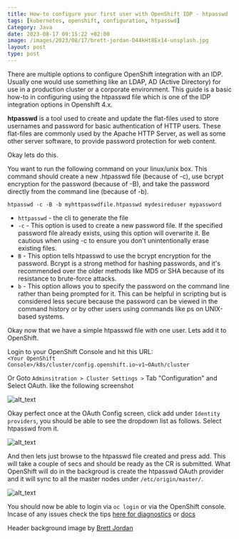```yaml
---
title: How-to configure your first user with OpenShift IDP - htpasswd
tags: [kubernetes, openshift, configuration, htpasswd]
Category: Java
date: 2023-08-17 09:15:22 +02:00
image: /images/2023/08/17/brett-jordan-D44kHt8Ex14-unsplash.jpg
layout: post
type: post
---
```


There are multiple options to configure OpenShift integration with an IDP. Usually one would use something like an LDAP, AD (Active Directory) for use in a production cluster or a corporate environment. This guide is a basic how-to in configuring using the htpasswd file which is one of the IDP integration options in Openshift 4.x. 

**htpasswd** is a tool used to create and update the flat-files used to store usernames and password for basic authentication of HTTP users. These flat-files are commonly used by the Apache HTTP Server, as well as some other server software, to provide password protection for web content.

Okay lets do this. 

You want to run the following command on your linux/unix box. This command should create a new .htpasswd file (because of -c), use bcrypt encryption for the password (because of -B), and take the password directly from the command line (because of -b).

```
htpasswd -c -B -b myhttpasswdfile.htpasswd mydesireduser mypassword
```

- `httpasswd` - the cli to generate the file
- `-c` - This option is used to create a new password file. If the specified password file already exists, using this option will overwrite it. Be cautious when using -c to ensure you don't unintentionally erase existing files.
- `B` - This option tells htpasswd to use the bcrypt encryption for the password. Bcrypt is a strong method for hashing passwords, and it's recommended over the older methods like MD5 or SHA because of its resistance to brute-force attacks.
- `b` - This option allows you to specify the password on the command line rather than being prompted for it. This can be helpful in scripting but is considered less secure because the password can be viewed in the command history or by other users using commands like ps on UNIX-based systems.

Okay now that we have a simple htpasswd file with one user. Lets add it to OpenShift. 

Login to your OpenShift Console and hit this URL:\
 `<Your OpenShift Console>/k8s/cluster/config.openshift.io~v1~OAuth/cluster`

Or Goto `Adminsitration > Cluster Settings >` Tab "Configuration" and Select OAuth. like the following screenshot

![alt_text](/images/2023/08/17/OpenShift-ClusterSettings-Config-OAuth.png "OpenShift Cluster Settings, Config OAuth")

Okay perfect once at the OAuth Config screen, click add under `Identity providers`, you should be able to see the dropdown list as follows. Select htpasswd from it. 

![alt_text](/images/2023/08/17/OpenShift-OAuth-htpasswd-select.png "OpenShift OAuth types")

And then lets just browse to the htpasswd file created and press add. This will take a couple of secs and should be ready as the CR is submitted. What OpenShift will do in the backgroud is create the htpasswd OAuth provider and it will sync to all the master nodes under `/etc/origin/master/`. 

![alt_text](/images/2023/08/17/OpenShift-OAuth-htpasswd-config.png "OpenShift Config")

You should now be able to login via `oc login` or via the OpenShift console. 
Incase of any issues check the tips [here for diagnostics](https://access.redhat.com/solutions/4110561) or [docs](https://docs.openshift.com/container-platform/4.13/authentication/identity_providers/configuring-htpasswd-identity-provider.html)


Header background image by [Brett Jordan](https://unsplash.com/@brett_jordan?utm_source=unsplash&utm_medium=referral&utm_content=creditCopyText)
  